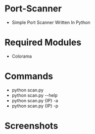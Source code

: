 # Port-Scanner

* Simple Port Scanner Written In Python

# Required Modules

* Colorama

# Commands

* python scan.py
* python scan.py --help
* python scan.py {IP} -a
* python scan.py {IP} -p

# Screenshots
   
